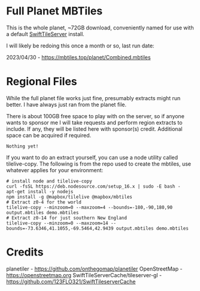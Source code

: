 # Full Planet MBTiles

This is the whole planet, ~72GB download, conveniently named for use with a default [SwiftTileServer](https://github.com/123FLO321/SwiftTileserverCache) install.

I will likely be redoing this once a month or so, last run date:

2023/04/30 - https://mbtiles.top/planet/Combined.mbtiles

# Regional Files

While the full planet file works just fine, presumably extracts might run better. I have always just ran from the planet file. 

There is about 100GB free space to play with on the server, so if anyone wants to sponsor me I will take requests and perform region extracts to include. If any, they will be listed here with sponsor(s) credit. Additional space can be acquired if required.
```
Nothing yet!
```

If you want to do an extract yourself, you can use a node utility called tilelive-copy. The following is from the repo used to create the mbtiles, use whatever applies for your environment:
```
# install node and tilelive-copy
curl -fsSL https://deb.nodesource.com/setup_16.x | sudo -E bash -
apt-get install -y nodejs
npm install -g @mapbox/tilelive @mapbox/mbtiles
# Extract z0-4 for the world
tilelive-copy --minzoom=0 --maxzoom=4 --bounds=-180,-90,180,90 output.mbtiles demo.mbtiles
# Extract z0-14 for just southern New England
tilelive-copy --minzoom=0 --maxzoom=14 --bounds=-73.6346,41.1055,-69.5464,42.9439 output.mbtiles demo.mbtiles
```

# Credits

planetiler - https://github.com/onthegomap/planetiler
OpenStreetMap - https://openstreetmap.org
SwiftTileServerCache/tileserver-gl - https://github.com/123FLO321/SwiftTileserverCache
